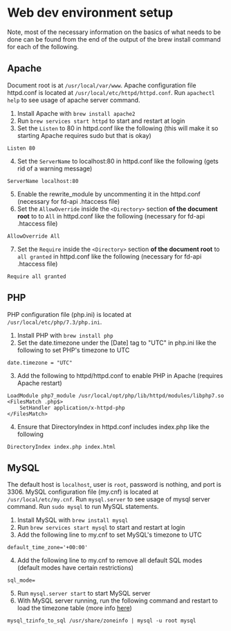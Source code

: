 # Web dev environment setup
Note, most of the necessary information on the basics of what needs to be done can be found from the end of the output of the brew install command for each of the following.

## Apache
Document root is at `/usr/local/var/www`. Apache configuration file httpd.conf is located at `/usr/local/etc/httpd/httpd.conf`. Run `apachectl help` to see usage of apache server command.
1. Install Apache with `brew install apache2`
2. Run `brew services start httpd` to start and restart at login
3. Set the `Listen` to 80 in httpd.conf like the following (this will make it so starting Apache requires sudo but that is okay)
````
Listen 80
````
4. Set the `ServerName` to localhost:80 in httpd.conf like the following (gets rid of a warning message)
```
ServerName localhost:80
```
5. Enable the rewrite_module by uncommenting it in the httpd.conf (necessary for fd-api .htaccess file)
6. Set the `AllowOverride` inside the `<Directory>` section **of the document root** to to `All` in httpd.conf like the following (necessary for fd-api .htaccess file)
```
AllowOverride All
```
7. Set the `Require` inside the `<Directory>` section **of the document root** to `all granted` in httpd.conf like the following (necessary for fd-api .htaccess file)
```
Require all granted
```

## PHP
PHP configuration file (php.ini) is located at `/usr/local/etc/php/7.3/php.ini`.
1. Install PHP with `brew install php`
2. Set the date.timezone under the [Date] tag to "UTC" in php.ini like the following to set PHP's timezone to UTC
```
date.timezone = "UTC"
```
3. Add the following to httpd/httpd.conf to enable PHP in Apache (requires Apache restart)
```
LoadModule php7_module /usr/local/opt/php/lib/httpd/modules/libphp7.so
<FilesMatch .php$>
    SetHandler application/x-httpd-php
</FilesMatch>
```
4. Ensure that DirectoryIndex in httpd.conf includes index.php like the following
```
DirectoryIndex index.php index.html
```

## MySQL
The default host is `localhost`, user is `root`, password is nothing, and port is 3306. MySQL configuration file (my.cnf) is located at `/usr/local/etc/my.cnf`. Run `mysql.server` to see usage of mysql server command. Run `sudo mysql` to run MySQL statements.
1. Install MySQL with `brew install mysql`
2. Run `brew services start mysql` to start and restart at login
3. Add the following line to my.cnf to set MySQL's timezone to UTC
```
default_time_zone='+00:00'
```
4. Add the following line to my.cnf to remove all default SQL modes (default modes have certain restrictions)
```
sql_mode=
```
5. Run `mysql.server start` to start MySQL server
6. With MySQL server running, run the following command and restart to load the timezone table (more info [here](https://gist.github.com/brianburridge/11298396))
```
mysql_tzinfo_to_sql /usr/share/zoneinfo | mysql -u root mysql
```
